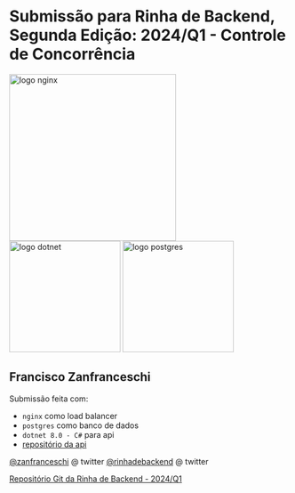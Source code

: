 # Submissão para Rinha de Backend, Segunda Edição: 2024/Q1 - Controle de Concorrência

<img src="https://upload.wikimedia.org/wikipedia/commons/c/c5/Nginx_logo.svg" alt="logo nginx" width="300" height="auto">
<br />
<img src="https://upload.wikimedia.org/wikipedia/commons/7/7d/Microsoft_.NET_logo.svg" alt="logo dotnet" width="200" height="auto">
<img src="https://upload.wikimedia.org/wikipedia/commons/2/29/Postgresql_elephant.svg" alt="logo postgres" width="200" height="auto">


## Francisco Zanfranceschi
Submissão feita com:
- `nginx` como load balancer
- `postgres` como banco de dados
- `dotnet 8.0 - C#` para api
- [repositório da api](https://github.com/zanfranceschi/rinha-de-backend-2024-q1-poc)

[@zanfranceschi](https://twitter.com/zanfranceschi) @ twitter
[@rinhadebackend](https://twitter.com/rinhadebackend) @ twitter

[Repositório Git da Rinha de Backend - 2024/Q1](https://github.com/zanfranceschi/rinha-de-backend-2024-q1)